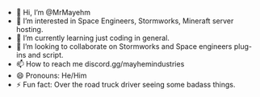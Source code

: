 - 👋 Hi, I’m @MrMayehm
- 👀 I’m interested in Space Engineers, Stormworks, Mineraft server hosting. 
- 🌱 I’m currently learning just coding in general.
- 💞️ I’m looking to collaborate on Stormworks and Space engineers plug-ins and script.
- 📫 How to reach me discord.gg/mayhemindustries
- 😄 Pronouns: He/Him
- ⚡ Fun fact: Over the road truck driver seeing some badass things. 

<!---
MrMayehm/MrMayehm is a ✨ special ✨ repository because its `README.md` (this file) appears on your GitHub profile.
You can click the Preview link to take a look at your changes.
--->
